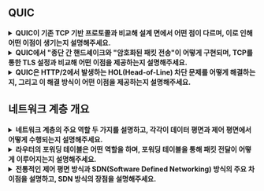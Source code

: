 ## QUIC
<details>
  <summary><strong> QUIC이 기존 TCP 기반 프로토콜과 비교해 설계 면에서 어떤 점이 다르며, 이로 인해 어떤 이점이 생기는지 설명해주세요.</strong></summary>

  - QUIC은 UDP 기반으로 설계되어 기존 TCP와는 근본적으로 다른 접근 방식을 취합니다.
  - TCP는 연결 설정 시 3-way handshake와 TLS handshake를 별도로 진행해 다수의 RTT(Round-Trip Time)가 필요하지만, QUIC은 TLS 1.3 통합과 함께 단일 핸드셰이크 과정으로 이를 해결하여 더 빠른 연결 설정이 가능합니다.
  - QUIC은 HTTP/2와 같은 애플리케이션 계층 프로토콜에서 쉽게 동작하도록 설계되었으며, TCP 기반 프로토콜이 가지는 한계(HOL 차단 등)를 극복합니다.
  - 이러한 설계로 인해 초기 연결 시간 단축, 낮은 지연 시간, 빠른 데이터 전송이 가능합니다.

</details>

<details>
  <summary><strong> QUIC에서 "종단 간 핸드셰이크와 "암호화된 패킷 전송"이 어떻게 구현되며, TCP를 통한 TLS 설정과 비교해 어떤 이점을 제공하는지 설명해주세요.</strong></summary>

  - QUIC은 TLS 1.3을 통합하여 핸드셰이크 과정에서 보안을 보장하며, 모든 QUIC 패킷은 기본적으로 암호화됩니다.
  - TCP는 3-way handshake와 별도의 TLS handshake를 필요로 하여 연결 설정 시 다수의 RTT가 소요되지만, QUIC은 이를 하나로 결합해 단일 RTT로 연결을 설정합니다.
  - QUIC은 모바일 환경 또는 짧은 수명의 연결에서도 더 빠른 보안 연결을 제공하여 데이터 유출 위험을 줄이고 연결 성능을 동시에 향상시킵니다.

</details>

<details>
  <summary><strong> QUIC은 HTTP/2에서 발생하는 HOL(Head-of-Line) 차단 문제를 어떻게 해결하는지, 그리고 이 해결 방식이 어떤 이점을 제공하는지 설명해주세요.</strong></summary>

  - HTTP/2는 TCP 기반이라, 한 스트림에서 패킷 손실이 발생하면 다른 스트림의 데이터도 대기해야 하는 HOL 차단 문제가 발생합니다.
  - QUIC은 스트림 단위의 독립적인 전송을 지원하여, 손실된 패킷이 해당 스트림에만 영향을 미치고 다른 스트림의 데이터 전송은 계속 진행됩니다.
  - 이러한 방식은 네트워크 손실 환경에서도 효율적인 데이터 전송을 가능하게 하고, 사용자 경험을 향상시킵니다.
  
</details>

## 네트워크 계층 개요
<details>
  <summary><strong> 네트워크 계층의 주요 역할 두 가지를 설명하고, 각각이 데이터 평면과 제어 평면에서 어떻게 수행되는지 설명해주세요.</strong></summary>

  네트워크 계층의 주요 역할은 **포워딩**과 **라우팅**입니다.

  ### 포워딩
  데이터 평면에서 실행되며, 라우터가 입력 링크로 도착한 패킷을 적절한 출력 링크로 이동시키는 작업입니다. 이는 매우 짧은 시간 안에 이루어지며, 하드웨어에서 주로 수행됩니다.

  ### 라우팅
  제어 평면에서 실행되며, 송신 호스트에서 수신 호스트까지의 경로를 결정합니다. 이는 네트워크 전반의 상태를 고려해 경로를 계산하며, 일반적으로 소프트웨어에서 동작하고 더 긴 시간이 걸립니다.

</details>

<details>
  <summary><strong> 라우터의 포워딩 테이블은 어떤 역할을 하며, 포워딩 테이블을 통해 패킷 전달이 어떻게 이루어지는지 설명해주세요.</strong></summary>

  - 라우터는 도착한 패킷의 헤더 값을 확인하고, 포워딩 테이블을 참조해 적절한 출력 링크를 결정합니다.
  - 포워딩 테이블은 헤더 값을 색인으로 사용하며, 각 엔트리에는 해당 패킷이 전달되어야 할 출력 링크 인터페이스가 저장됩니다.

</details>

<details>
  <summary><strong> 전통적인 제어 평면 방식과 SDN(Software Defined Networking) 방식의 주요 차이점을 설명하고, SDN 방식의 장점을 설명해주세요.</strong></summary>

  ### 전통적 제어 평면
  - 라우터가 독립적으로 작동하며, 각 라우터가 자체 라우팅 알고리즘을 실행해 포워딩 테이블을 계산합니다.
  - 라우팅 정보는 라우터 간 메시지 교환을 통해 공유됩니다.

  ### SDN 방식
  - 제어 평면을 라우터와 분리하여 중앙 집중화된 컨트롤러가 모든 포워딩 테이블을 계산하고 배포합니다.
  - 컨트롤러는 라우터와 소통하며 포워딩 테이블과 라우팅 정보를 관리합니다.

  ### SDN의 장점
  - 높은 신뢰성과 네트워크 가시성 제공
  - 중앙 집중 제어로 관리가 용이하고, 네트워크 정책을 효율적으로 구현 가능
  - 네트워크 확장성과 중복성을 강화할 수 있음

</details>
